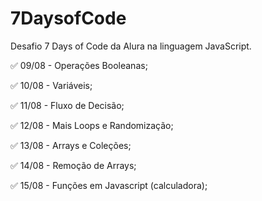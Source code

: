 # 7DaysofCode
Desafio 7 Days of Code da Alura na linguagem JavaScript.

:white_check_mark: 09/08 - Operações Booleanas;

:white_check_mark: 10/08 - Variáveis;

:white_check_mark: 11/08 - Fluxo de Decisão;

:white_check_mark: 12/08 - Mais Loops e Randomização;

:white_check_mark: 13/08 - Arrays e Coleções;

:white_check_mark: 14/08 - Remoção de Arrays;

:white_check_mark: 15/08 - Funções em Javascript (calculadora);
